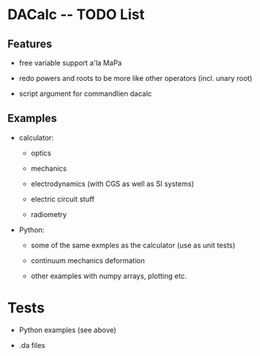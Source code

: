 # DACalc -- TODO List

## Features

- free variable support a'la MaPa

- redo powers and roots to be more like other operators (incl. unary root)

- script argument for commandlien dacalc

## Examples

- calculator:

  - optics

  - mechanics

  - electrodynamics (with CGS as well as SI systems)

  - electric circuit stuff

  - radiometry

- Python:

  - some of the same exmples as the calculator
    (use as unit tests)

  - continuum mechanics deformation

  - other examples with numpy arrays, plotting etc.

# Tests

  - Python examples (see above)

  - .da files



